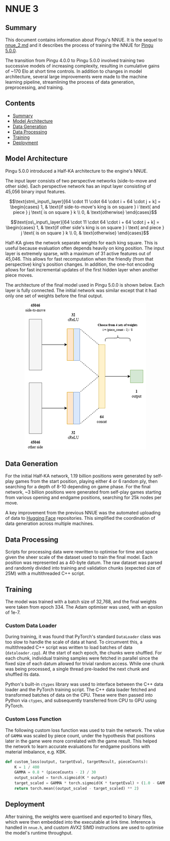 # NNUE 3

## Summary

This document contains information about Pingu's NNUE. It is the sequel to [nnue_2.md](/docs/nnue_2.md) and it describes the process of training the NNUE for [Pingu 5.0.0](https://github.com/WillChing01/Pingu/releases/tag/v5.0.0).

The transition from Pingu 4.0.0 to Pingu 5.0.0 involved training two successive models of increasing complexity, resulting in cumulative gains of ~170 Elo at short time controls. In addition to changes in model architecture, several large improvements were made to the machine learning pipeline, streamlining the process of data generation, preprocessing, and training.

## Contents

- [Summary](#summary)
- [Model Architecture](#model-architecture)
- [Data Generation](#data-generation)
- [Data Processing](#data-processing)
- [Training](#training)
- [Deployment](#deployment)

## Model Architecture

Pingu 5.0.0 introduced a Half-KA architecture to the engine's NNUE.

The input layer consists of two perspective networks (side-to-move and other side). Each perspective network has an input layer consisting of 45,056 binary input features.

```math
\text{stm\_input\_layer}[64 \cdot 11 \cdot 64 \cdot i + 64 \cdot j + k] =
\begin{cases}
1, & \text{if side-to-move's king is on square } i \text{ and piece } j \text{ is on square } k \\
0, & \text{otherwise}
\end{cases}
```

```math
\text{os\_input\_layer}[64 \cdot 11 \cdot 64 \cdot i + 64 \cdot j + k] =
\begin{cases}
1, & \text{if other side's king is on square } i \text{ and piece } j \text{ is on square } k \\
0, & \text{otherwise}
\end{cases}
```

Half-KA gives the network separate weights for each king square. This is useful because evaluation often depends heavily on king position. The input layer is extremely sparse, with a maximum of 31 active features out of 45,046. This allows for fast recomputation when the friendly (from that perspective) king's position changes. In addition, the one-hot encoding allows for fast incremental updates of the first hidden layer when another piece moves.

The architecture of the final model used in Pingu 5.0.0 is shown below. Each layer is fully connected. The initial network was similar except that it had only one set of weights before the final output.

<div align="center">
    <img src="img/nnue_architecture.png"/>
</div>

## Data Generation

For the initial Half-KA network, 1.19 billion positions were generated by self-play games from the start position, playing either 4 or 6 random ply, then searching for a depth of 8-10 depending on game phase. For the final network, ~3 billion positions were generated from self-play games starting from various opening and endgame positions, searching for 25k nodes per move.

A key improvement from the previous NNUE was the automated uploading of data to [Hugging Face](https://huggingface.co/) repositories. This simplified the coordination of data generation across multiple machines.

## Data Processing

Scripts for processing data were rewritten to optimise for time and space given the sheer scale of the dataset used to train the final model. Each position was represented as a 40-byte datum. The raw dataset was parsed and randomly divided into training and validation chunks (expected size of 25M) with a multithreaded C++ script.

## Training

The model was trained with a batch size of 32,768, and the final weights were taken from epoch 334. The Adam optimiser was used, with an epsilon of 1e-7.

### Custom Data Loader

During training, it was found that PyTorch's standard `DataLoader` class was too slow to handle the scale of data at hand. To circumvent this, a multithreaded C++ script was written to load batches of data (`dataloader.cpp`). At the start of each epoch, the chunks were shuffled. For each chunk, individual training samples were fetched in parallel since the fixed size of each datum allowed for trivial random access. While one chunk was being processed, a single thread pre-loaded the next chunk and shuffled its data.

Python's built-in `ctypes` library was used to interface between the C++ data loader and the PyTorch training script. The C++ data loader fetched and transformed batches of data on the CPU. These were then passed into Python via `ctypes`, and subsequently transferred from CPU to GPU using PyTorch.

### Custom Loss Function

The following custom loss function was used to train the network. The value of `GAMMA` was scaled by piece count, under the hypothesis that positions later in the game were more correlated with the game result. This helped the network to learn accurate evaluations for endgame positions with material imbalance, e.g. KBK.

```python
def custom_loss(output, targetEval, targetResult, pieceCounts):
    K = 1 / 400
    GAMMA = 0.8 * (pieceCounts - 2) / 30
    output_scaled = torch.sigmoid(K * output)
    target_scaled = GAMMA * torch.sigmoid(K * targetEval) + (1.0 - GAMMA) * targetResult
    return torch.mean((output_scaled - target_scaled) ** 2)
```

## Deployment

After training, the weights were quantised and exported to binary files, which were then embedded into the executable at link time. Inference is handled in `nnue.h`, and custom AVX2 SIMD instructions are used to optimise the model's runtime throughput.
